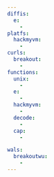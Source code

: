 ```yaml
---
diffis:
  e:
    -
platfs:
  hackmyvm:
    -
curls:
  breakout:
    -
functions:
  unix:
    -
  e:
    -
  hackmyvm:
    -
  decode:
    -
  cap:
    -

wals:
  breakoutwu:
    -
---
```

